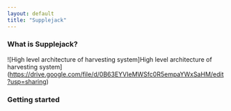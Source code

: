 ```yaml
---
layout: default
title: "Supplejack"
---
```


### What is Supplejack?

![High level architecture of harvesting system]High level architecture of harvesting system](https://drive.google.com/file/d/0B63EYVIeMWSfc0R5empaYWxSaHM/edit?usp=sharing)

### Getting started
